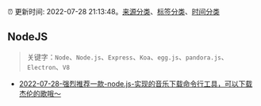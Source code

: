 :alarm_clock: 更新时间: 2022-07-28 21:13:48。[来源分类](../README.md)、[标签分类](../TAGS.md)、[时间分类](../TIMELINE.md)

## NodeJS


> 关键字：`Node`、`Node.js`、`Express`、`Koa`、`egg.js`、`pandora.js`、`Electron`、`V8`



- [2022-07-28-强烈推荐一款-node.js-实现的音乐下载命令行工具，可以下载杰伦的歌哦～](https://www.v2ex.com/t/869356) 